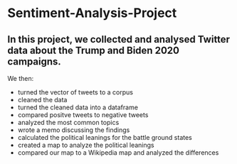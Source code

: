 # Sentiment-Analysis-Project
## In this project, we collected and analysed Twitter data about the Trump and Biden 2020 campaigns.
We then: 
- turned the vector of tweets to a corpus
- cleaned the data
- turned the cleaned data into a dataframe
- compared positve tweets to negative tweets
- analyzed the most common topics 
- wrote a memo discussing the findings 
- calculated the political leanings for the battle ground states
- created a map to analyze the political leanings
- compared our map to a Wikipedia map and analyzed the differences
